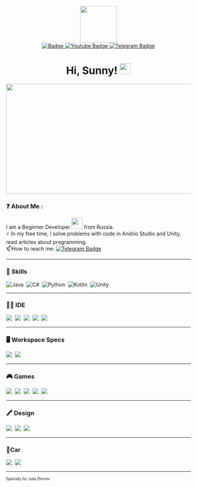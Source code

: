<div id="header" align="center">
  <img src="https://media.giphy.com/media/M9gbBd9nbDrOTu1Mqx/giphy.gif" width="100"/>
</div>

<div id="badges" align="center">
  <a href="https://vk.com/1groznya_wars1">
    <img src="https://img.shields.io/badge/вконтакте-%232E87FB.svg?&style=for-the-badge&logo=vk&logoColor=white" alt=" Badge"/>
  </a>
  <a href="https://www.youtube.com/channel/UCAzE_3DnnNSlwlaqT0DwgYA">
    <img src="https://img.shields.io/badge/YouTube-red?style=for-the-badge&logo=youtube&logoColor=white" alt="Youtube Badge"/>
  </a>
  
  <a href="https://t.me/dozopravka">
    <img src="https://img.shields.io/badge/Telegram-2CA5E0?style=for-the-badge&logo=telegram&logoColor=white" alt="Telegram Badge"/>
  </a>
  
</div>

<h1 align="center">
  Hi, Sunny!
  <img src="https://media.giphy.com/media/hvRJCLFzcasrR4ia7z/giphy.gif" width="30px" />
</h1>

<div align="center">
  <img src="https://media.giphy.com/media/dWesBcTLavkZuG35MI/giphy.gif" width="600" height="300"/>
</div>

### ❓ About Me :
I am a Beginner Developer <img src="https://media.giphy.com/media/WUlplcMpOCEmTGBtBW/giphy.gif" width="30"> from Russia.</br>
:zap: In my free time, I solve problems with code in Andrio Studio and Unity, read articles about programming.</br>
:mailbox:How to reach me: [![Telegram Badge](https://img.shields.io/badge/Telegram-2CA5E0?style=for-the-badge&logo=telegram&logoColor=white)](https://t.me/dozopravka)

---
### 🚀 Skills
<div>
  <img src="https://img.shields.io/badge/Java-ED8B00?style=for-the-badge&logo=openjdk&logoColor=white" title="Java" alt="Java"/>&nbsp;
  <img src="https://img.shields.io/badge/C%23-239120?style=for-the-badge&logo=c-sharp&logoColor=white" title="C#" alt="C#"/>&nbsp;
  <img src="https://img.shields.io/badge/Python-14354C?style=for-the-badge&logo=python&logoColor=white" title="Python" alt="Python"/>&nbsp;
  <img src="https://img.shields.io/badge/Kotlin-0095D5?&style=for-the-badge&logo=kotlin&logoColor=white" title="Kotlin" alt="Kotlin"/>&nbsp;
  <img src="https://img.shields.io/badge/Unity-100000?style=for-the-badge&logo=unity&logoColor=white" title="Unity" alt="Unity"/>&nbsp;
</div>

---
### :man_technologist: IDE
<div>
  <img src="https://img.shields.io/badge/Android_Studio-3DDC84?style=for-the-badge&logo=android-studio&logoColor=white"/>&nbsp; 
  <img src="https://img.shields.io/badge/Visual_Studio-5C2D91?style=for-the-badge&logo=visual%20studio&logoColor=white"/>&nbsp; 
  <img src="https://img.shields.io/badge/PyCharm-000000.svg?&style=for-the-badge&logo=PyCharm&logoColor=white"/>&nbsp;
  <img src="https://img.shields.io/badge/replit-667881?style=for-the-badge&logo=replit&logoColor=white"/>&nbsp; 
  <img src="https://img.shields.io/badge/Colab-F9AB00?style=for-the-badge&logo=googlecolab&color=525252"/>&nbsp; 
</div>

---
### 🖥️ Workspace Specs 
<div>
  <img src="https://img.shields.io/badge/AMD-Ryzen_5_2600-ED1C24?style=for-the-badge&logo=amd&logoColor=white"/>&nbsp;
  <img src="https://img.shields.io/badge/NVIDIA-RTX3070-76B900?style=for-the-badge&logo=nvidia&logoColor=white"/>&nbsp; 
</div>

---
### 🎮 Games 
<div>
  <img src="https://img.shields.io/badge/Battle.net-000?style=for-the-badge&logo=battle.net&logoColor=148EFF"/>&nbsp;
  <img src="https://img.shields.io/badge/Epic%20Games-313131?style=for-the-badge&logo=Epic%20Games&logoColor=white"/>&nbsp; 
  <img src="https://img.shields.io/badge/Riot_Games-D32936?style=for-the-badge&logo=riot-games&logoColor=white"/>&nbsp; 
  <img src="https://img.shields.io/badge/Steam-000000?style=for-the-badge&logo=steam&logoColor=white"/>&nbsp; 
  <img src="https://img.shields.io/badge/Xbox-107C10?style=for-the-badge&logo=xbox&logoColor=white"/>&nbsp; 
</div>

---
### 🖍 Design
<div>
  <img src="https://img.shields.io/badge/Adobe%20Photoshop-31A8FF?style=for-the-badge&logo=Adobe%20Photoshop&logoColor=black"/>&nbsp; 
  <img src="https://img.shields.io/badge/Adobe%20Premiere%20Pro-9999FF?style=for-the-badge&logo=Adobe%20Premiere%20Pro&logoColor=white"/>&nbsp; 
  <img src="https://img.shields.io/badge/Adobe%20Illustrator-FF9A00?style=for-the-badge&logo=adobe%20illustrator&logoColor=white"/>&nbsp; 
</div>

---
### 🚗Car
<div>
  <img src="https://img.shields.io/badge/Lamborghini-DDB320?logo=lamborghini&logoColor=fff&style=for-the-badge"/>&nbsp; 
  <img src="https://img.shields.io/badge/Hyundai-1B1604?logo=hyundai&logoColor=fff&style=for-the-badge"/>&nbsp; 
</div>

---

<sub><sup>Specially for Julia Zhirnov</sup></sub>
